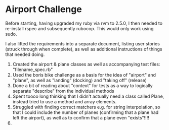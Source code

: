 Airport Challenge
=================

Before starting, having upgraded my ruby via rvm to 2.5.0, I then needed to re-install rspec and subsequently rubocop. This would only work using sudo.

I also lifted the requirements into a separate document, listing user stories (struck through when complete), as well as additional instructions of things that needed doing.

1) Created the airport & plane classes as well as accompanying test files: "filename_spec.rb"
2) Used the boris bike challenge as a basis for the idea of "airport" and "plane", as well as "landing" (docking) and "taking off" (release)
3) Done a bit of reading about "context" for tests as a way to logically separate "describe" from the individual methods
4) Spent toooo long thinking that I didn't actually need a class called Plane, instead tried to use a method and array elements.
5) Struggled with finding correct matchers e.g. for string interpolation, so that I could include the number of planes (confirming that a plane had left the airport), as well as to confirm that a plane even "exists"!!!!
6) 
